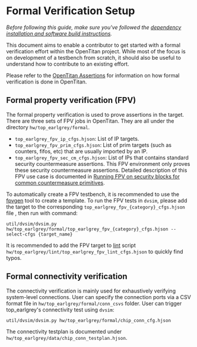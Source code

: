# Formal Verification Setup

_Before following this guide, make sure you've followed the [dependency installation and software build instructions](README.md)._

This document aims to enable a contributor to get started with a formal verification effort within the OpenTitan project.
While most of the focus is on development of a testbench from scratch, it should also be useful to understand how to contribute to an existing effort.

Please refer to the [OpenTitan Assertions](../../hw/formal/README.md) for information on how formal verification is done in OpenTitan.

## Formal property verification (FPV)

The formal property verification is used to prove assertions in the target.
There are three sets of FPV jobs in OpenTitan. They are all under the directory `hw/top_earlgrey/formal`.
* `top_earlgrey_fpv_ip_cfgs.hjson`: List of IP targets.
* `top_earlgrey_fpv_prim_cfgs.hjson`: List of prim targets (such as counters, fifos, etc) that are usually imported by an IP.
* `top_earlgrey_fpv_sec_cm_cfgs.hjson`: List of IPs that contains standard security countermeasure assertions. This FPV environment only proves these security countermeasure assertions. Detailed description of this FPV use case is documented in [Running FPV on security blocks for common countermeasure primitives](../../hw/formal/README.md#running-fpv-on-security-blocks-for-common-countermeasure-primitives).

To automatically create a FPV testbench, it is recommended to use the [fpvgen](../../util/fpvgen/README.md) tool to create a template.
To run the FPV tests in `dvsim`, please add the target to the corresponding `top_earlgrey_fpv_{category}_cfgs.hjson` file , then run with command:
```console
util/dvsim/dvsim.py hw/top_earlgrey/formal/top_earlgrey_fpv_{category}_cfgs.hjson --select-cfgs {target_name}
```

It is recommended to add the FPV target to [lint](../../hw/lint/README.md) script `hw/top_earlgrey/lint/top_earlgrey_fpv_lint_cfgs.hjson` to quickly find typos.

## Formal connectivity verification

The connectivity verification is mainly used for exhaustively verifying system-level connections.
User can specify the connection ports via a CSV format file in `hw/top_earlgrey/formal/conn_csvs` folder.
User can trigger top_earlgrey's connectivity test using `dvsim`:
```
util/dvsim/dvsim.py hw/top_earlgrey/formal/chip_conn_cfg.hjson
```

The connectivity testplan is documented under `hw/top_earlgrey/data/chip_conn_testplan.hjson`.
